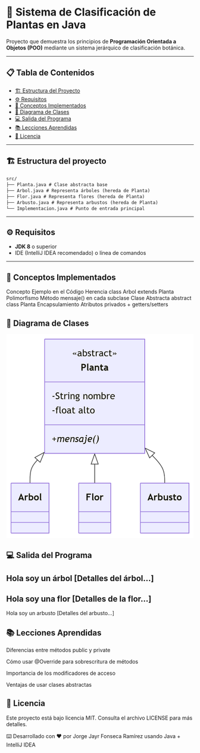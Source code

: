# 🌱 Sistema de Clasificación de Plantas en Java

Proyecto que demuestra los principios de **Programación Orientada a Objetos (POO)** mediante un sistema jerárquico de clasificación botánica.

---

## 📋 Tabla de Contenidos
- [🏗️ Estructura del Proyecto](#️-estructura-del-proyecto)
- [⚙️ Requisitos](#️-requisitos)
- [🧠 Conceptos Implementados](#-conceptos-implementados)
- [📐 Diagrama de Clases](#-diagrama-de-clases)
- [💻 Salida del Programa](#-salida-del-programa)
- [📚 Lecciones Aprendidas](#-lecciones-aprendidas)
- [📜 Licencia](#-licencia)

---
## 🏗️ Estructura del proyecto

```text
src/
├── Planta.java # Clase abstracta base
├── Arbol.java # Representa árboles (hereda de Planta)
├── Flor.java # Representa flores (hereda de Planta)
├── Arbusto.java # Representa arbustos (hereda de Planta)
└── Implementacion.java # Punto de entrada principal
```

---

## ⚙️ Requisitos
- **JDK 8** o superior
- IDE (IntelliJ IDEA recomendado) o línea de comandos

---

## 🧠 Conceptos Implementados
Concepto	Ejemplo en el Código
Herencia	class Arbol extends Planta
Polimorfismo	Método mensaje() en cada subclase
Clase Abstracta	abstract class Planta
Encapsulamiento	Atributos privados + getters/setters

## 📐 Diagrama de Clases
![depp.png](IMAGEN/depp.png)

## 💻 Salida del Programa
Hola soy un árbol
[Detalles del árbol...]
---------------------------------------------
Hola soy una flor
[Detalles de la flor...]
---------------------------------------------
Hola soy un arbusto
[Detalles del arbusto...]

## 📚 Lecciones Aprendidas

Diferencias entre métodos public y private

Cómo usar @Override para sobrescritura de métodos

Importancia de los modificadores de acceso

Ventajas de usar clases abstractas

## 📜 Licencia

Este proyecto está bajo licencia MIT.
Consulta el archivo LICENSE para más detalles.

⌨️ Desarrollado con ❤️ por Jorge Jayr Fonseca Ramírez usando Java + IntelliJ IDEA
